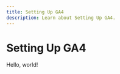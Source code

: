 ```yaml
---
title: Setting Up GA4
description: Learn about Setting Up GA4.
---
```


# Setting Up GA4

Hello, world!
